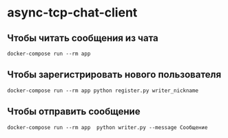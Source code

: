 # async-tcp-chat-client

## Чтобы читать сообщения из чата

```
docker-compose run --rm app
```

## Чтобы зарегистрировать нового пользователя
```
docker-compose run --rm app python register.py writer_nickname
```


## Чтобы отправить сообщение

```
docker-compose run --rm app  python writer.py --message Сообщение
```
